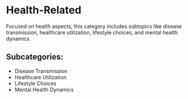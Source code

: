 # Health-Related

Focused on health aspects, this category includes subtopics like disease transmission, healthcare utilization, lifestyle choices, and mental health dynamics.

## Subcategories:
- Disease Transmission
- Healthcare Utilization
- Lifestyle Choices
- Mental Health Dynamics
